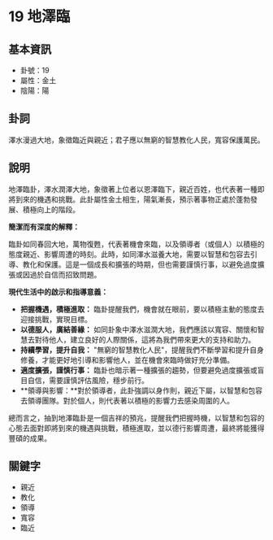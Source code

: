 # 19 地澤臨

## 基本資訊
- 卦號：19
- 屬性：金土
- 陰陽：陽

## 卦詞
澤水漫過大地，象徵臨近與親近；君子應以無窮的智慧教化人民，寬容保護萬民。

## 說明
地澤臨卦，澤水潤澤大地，象徵著上位者以恩澤臨下，親近百姓，也代表著一種即將到來的機遇和挑戰。此卦屬性金土相生，陽氣漸長，預示著事物正處於蓬勃發展、積極向上的階段。

**簡潔而有深度的解釋：**

臨卦如同春回大地，萬物復甦，代表著機會來臨，以及領導者（或個人）以積極的態度親近、影響周遭的時刻。此時，如同澤水滋養大地，需要以智慧和包容去引導、教化和保護。這是一個成長和擴張的時期，但也需要謹慎行事，以避免過度擴張或因過於自信而招致問題。

**現代生活中的啟示和指導意義：**

* **把握機遇，積極進取：** 臨卦提醒我們，機會就在眼前，要以積極主動的態度去迎接挑戰，實現目標。
* **以德服人，廣結善緣：**  如同卦象中澤水滋潤大地，我們應該以寬容、關懷和智慧去對待他人，建立良好的人際關係，這將為我們帶來更大的支持和助力。
* **持續學習，提升自我：**  "無窮的智慧教化人民"，提醒我們不斷學習和提升自身修養，才能更好地引導和影響他人，並在機會來臨時做好充分準備。
* **適度擴張，謹慎行事：** 臨卦也暗示著一種擴張的趨勢，但要避免過度擴張或盲目自信，需要謹慎評估風險，穩步前行。
* **領導與影響：**對於領導者，此卦強調以身作則，親近下屬，以智慧和包容去領導團隊。對於個人，則代表著以積極的影響力去感染周圍的人。

總而言之，抽到地澤臨卦是一個吉祥的預兆，提醒我們把握時機，以智慧和包容的心態去面對即將到來的機遇與挑戰，積極進取，並以德行影響周遭，最終將能獲得豐碩的成果。

## 關鍵字
- 親近
- 教化
- 領導
- 寬容
- 臨近
